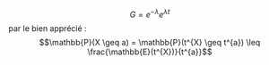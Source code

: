 $$G = e^{ -\lambda }e^{ \lambda t }$$
par le bien apprécié : 
$$\mathbb{P}(X \geq a) = \mathbb{P}(t^{X} \geq t^{a}) \leq  \frac{\mathbb{E}(t^{X})}{t^{a}}$$